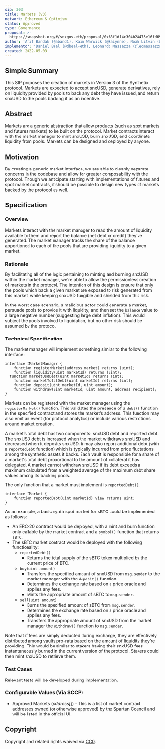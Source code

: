 ```yaml
---
sip: 303
title: Markets (V3)
network: Ethereum & Optimism
status: Approved
type: Governance
proposal: >-
  https://snapshot.org/#/snxgov.eth/proposal/0x68f1d14c304b28473e16fd69a57dcf544ac0e4a3b0d29240b46f55566b560da2
author: 'Afif Bandak (@aband1), Kain Warwick (@kaiynne), Noah Litvin (@noahlitvin)'
implementor: 'Daniel Beal (@dbeal-eth), Leonardo Massazza (@leomassazza), Alejandro Santander (@ajsantander)'
created: 2022-05-03
---
```


<!--You can leave these HTML comments in your merged SIP and delete the visible duplicate text guides, they will not appear and may be helpful to refer to if you edit it again. This is the suggested template for new SIPs. Note that an SIP number will be assigned by an editor. When opening a pull request to submit your SIP, please use an abbreviated title in the filename, `sip-draft_title_abbrev.md`. The title should be 44 characters or less.-->

## Simple Summary

<!--"If you can't explain it simply, you don't understand it well enough." Simply describe the outcome the proposed changes intends to achieve. This should be non-technical and accessible to a casual community member.-->

This SIP proposes the creation of markets in Version 3 of the Synthetix protocol. Markets are expected to accept snxUSD, generate derivatives, rely on liquidity provided by pools to back any debt they have issued, and return snxUSD to the pools backing it as an incentive.

## Abstract

<!--A short (~200 word) description of the proposed change, the abstract should clearly describe the proposed change. This is what *will* be done if the SIP is implemented, not *why* it should be done or *how* it will be done. If the SIP proposes deploying a new contract, write, "we propose to deploy a new contract that will do x".-->

Markets are a generic abstraction that allow products (such as spot markets and futures markets) to be built on the protocol. Market contracts interact with the market manager to mint snxUSD, burn snxUSD, and coordinate liquidity from pools. Markets can be designed and deployed by anyone.

## Motivation

<!--This is the problem statement. This is the *why* of the SIP. It should clearly explain *why* the current state of the protocol is inadequate.  It is critical that you explain *why* the change is needed, if the SIP proposes changing how something is calculated, you must address *why* the current calculation is innaccurate or wrong. This is not the place to describe how the SIP will address the issue!-->

By creating a generic market interface, we are able to cleanly separate concerns in the codebase and allow for greater composability with the protocol. Though we anticipate starting with implementations of futures and spot market contracts, it should be possible to design new types of markets backed by the protocol as well.

## Specification

<!--The specification should describe the syntax and semantics of any new feature, there are five sections
1. Overview
2. Rationale
3. Technical Specification
4. Test Cases
5. Configurable Values
-->

### Overview

<!--This is a high level overview of *how* the SIP will solve the problem. The overview should clearly describe how the new feature will be implemented.-->

Markets interact with the market manager to read the amount of liquidity available to them and report the balance (net debt or credit) they’ve generated. The market manager tracks the share of the balance apportioned to each of the pools that are providing liquidity to a given market.

### Rationale

<!--This is where you explain the reasoning behind how you propose to solve the problem. Why did you propose to implement the change in this way, what were the considerations and trade-offs. The rationale fleshes out what motivated the design and why particular design decisions were made. It should describe alternate designs that were considered and related work. The rationale may also provide evidence of consensus within the community, and should discuss important objections or concerns raised during discussion.-->

By facilitating all of the logic pertaining to minting and burning snxUSD within the market manager, we’re able to allow the permissionless creation of markets in the protocol. The intention of this design is ensure that only the pools which back a given market are exposed to risk generated from this market, while keeping snxUSD fungible and shielded from this risk.

In the worst case scenario, a malicious actor could generate a market, persuade pools to provide it with liquidity, and then set the `balance` value to a large negative number (suggesting large debt inflation). This would subject the pools involved to liquidation, but no other risk should be assumed by the protocol.

### Technical Specification

<!--The technical specification should outline the public API of the changes proposed. That is, changes to any of the interfaces Synthetix currently exposes or the creations of new ones.-->

The market manager will implement something similar to the following interface:

```
interface IMarketManager {
	function registerMarket(address market) returns (uint);
	function liquidity(uint marketId) returns (uint);
  function marketUsdDebt(uint marketId) returns (int);
	function marketTotalDebt(uint marketId) returns (int);
	function deposit(uint marketId, uint amount);
	function withdraw(uint marketId, uint amount, address recipient);
}
```

Markets can be registered with the market manager using the `registerMarket()` function. This validates the presence of a `debt()` function in the specified contract and stores the market’s address. This function may also emit an event (for protocol analytics) or include various restrictions around market creation.

A market’s total debt has two components: snxUSD debt and reported debt. The snxUSD debt is increased when the market withdraws snxUSD and decreased when it deposits snxUSD. It may also report additional debt (with a `reportedDebt` function) which is typically incurred from price fluctations among the synthetic assets it backs. Each vault is responsible for a share of a market's total debt proportional to the amount of collateral it has delegated. A market cannot withdraw snxUSD if its debt exceeds a maximum calculated from a weighted average of the maximum debt share values among its backing pools.

The only function that a market must implement is `reportedDebt()`.

```
interface IMarket {
	function reportedDebt(uint marketId) view returns uint;
}
```

As an example, a basic synth spot market for sBTC could be implemented as follows:

- An ERC-20 contract would be deployed, with a mint and burn function only callable by the market contract and a `symbol()` function that returns `sBTC`.
- The sBTC market contract would be deployed with the following functionality:
  - `reportedDebt()`
    - Returns the total supply of the sBTC token multiplied by the current price of BTC.
  - `buy(uint amount)`
    - Transfers the specified amount of snxUSD from `msg.sender` to the market manager with the `deposit()` function.
    - Determines the exchange rate based on a price oracle and applies any fees.
    - Mints the appropriate amount of sBTC to `msg.sender`.
  - `sell(uint amount)`
    - Burns the specified amount of sBTC from `msg.sender`.
    - Determines the exchange rate based on a price oracle and applies any fees.
    - Transfers the appropriate amount of snxUSD from the market manager the `withdraw()` function to `msg.sender`.

Note that if fees are simply deducted during exchange, they are effectively distributed among vaults pro-rata based on the amount of liquidity they’re providing. This would be similar to stakers having their snxUSD fees instantaneously burned in the current version of the protocol. Stakers could then mint snxUSD to retrieve them.

### Test Cases

<!--Test cases for an implementation are mandatory for SIPs but can be included with the implementation..-->

Relevant tests will be developed during implementation.

### Configurable Values (Via SCCP)

<!--Please list all values configurable via SCCP under this implementation.-->

- Approved Markets (_address[]_) - This is a list of market contract addresses owned (or otherwise approved) by the Spartan Council and will be listed in the official UI.

## Copyright

Copyright and related rights waived via [CC0](https://creativecommons.org/publicdomain/zero/1.0/).
